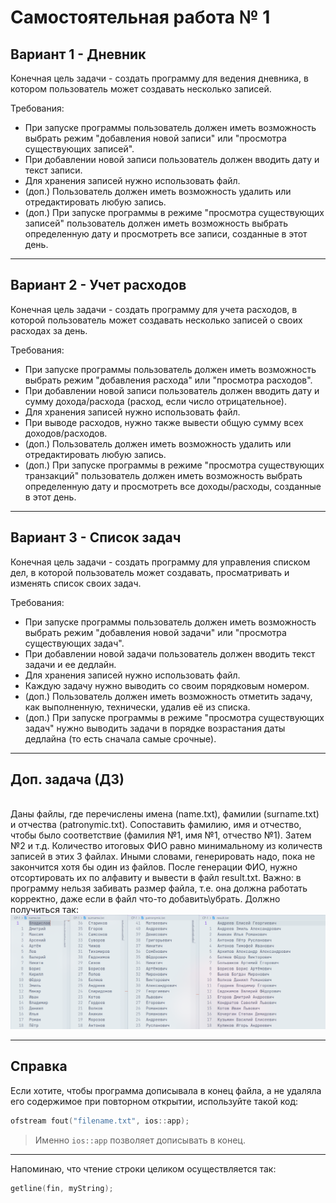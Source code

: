 # Самостоятельная работа № 1

## Вариант 1 - Дневник
Конечная цель задачи - создать программу для ведения дневника, в котором пользователь может создавать несколько записей.

Требования:
* При запуске программы пользователь должен иметь возможность выбрать режим "добавления новой записи" или "просмотра существующих записей".
* При добавлении новой записи пользователь должен вводить дату и текст записи.
* Для хранения записей нужно использовать файл.
* (доп.) Пользователь должен иметь возможность удалить или отредактировать любую запись.
* (доп.) При запуске программы в режиме "просмотра существующих записей" пользователь должен иметь возможность выбрать определенную дату и просмотреть все записи, созданные в этот день.
---
## Вариант 2 - Учет расходов
Конечная цель задачи - создать программу для учета расходов, в которой пользователь может создавать несколько записей о своих расходах за день.

Требования:
* При запуске программы пользователь должен иметь возможность выбрать режим "добавления расхода" или "просмотра расходов".
* При добавлении новой записи пользователь должен вводить дату и сумму дохода/расхода (расход, если число отрицательное).
* Для хранения записей нужно использовать файл.
* При выводе расходов, нужно также вывести общую сумму всех доходов/расходов.
* (доп.) Пользователь должен иметь возможность удалить или отредактировать любую запись.
* (доп.) При запуске программы в режиме "просмотра существующих транзакций" пользователь должен иметь возможность выбрать определенную дату и просмотреть все доходы/расходы, созданные в этот день.
---
## Вариант 3 - Список задач
Конечная цель задачи - создать программу для управления списком дел, в которой пользователь может создавать, просматривать и изменять список своих задач.

Требования:
* При запуске программы пользователь должен иметь возможность выбрать режим "добавления новой задачи" или "просмотра существующих задач".
* При добавлении новой задачи пользователь должен вводить текст задачи и ее дедлайн.
* Для хранения записей нужно использовать файл.
* Каждую задачу нужно выводить со своим порядковым номером.
* (доп.) Пользователь должен иметь возможность отметить задачу, как выполненную, технически, удалив её из списка.
* (доп.) При запуске программы в режиме "просмотра существующих задач" нужно выводить задачи в порядке возрастания даты дедлайна (то есть сначала самые срочные).
---
## Доп. задача (ДЗ)
<br>
Даны файлы, где перечислены имена (name.txt), фамилии (surname.txt) и отчества (patronymic.txt). Сопоставить фамилию, имя и отчество, чтобы было соответствие (фамилия №1, имя №1, отчество №1). Затем №2 и т.д. Количество итоговых ФИО равно минимальному из количеств записей в этих 3 файлах. Иными словами, генерировать надо, пока не закончится хотя бы один из файлов. После генерации ФИО, нужно отсортировать их по алфавиту и вывести в файл result.txt.
Важно: в программу нельзя забивать размер файла, т.е. она должна работать корректно, даже если в файл что-то добавить\убрать.
Должно получиться так:

<img src="result.png">

---

## Справка
Если хотите, чтобы программа дописывала в конец файла, а не удаляла его содержимое при повторном открытии, используйте такой код:
```c++
ofstream fout("filename.txt", ios::app);
```
> Именно `ios::app` позволяет дописывать в конец.

---

Напоминаю, что чтение строки целиком осуществляется так:
```c++
getline(fin, myString);
```